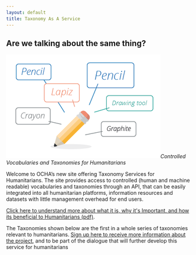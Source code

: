 ```yaml
---
layout: default
title: Taxonomy As A Service
---
```


Are we talking about the same thing?
------------------------------------
![Image showing different words for pencil](/assets/images/pencil-image.png)*Controlled Vocabularies and Taxonomies for Humanitarians*

 Welcome to OCHA’s new site offering Taxonomy Services for Humanitarians.  The site provides access to controlled (human and machine readable) vocabularies and taxonomies through an API, that can be easily integrated into all humanitarian platforms, information resources and datasets with little management overhead for end users.  

[Click here to understand more about what it is, why it's Important, and how its beneficial to Humanitarians (pdf)](/assets/files/taas-one-pager.pdf).

The Taxonomies shown below are the first in a whole series of taxonomies relevant to humanitarians.  [Sign up here to receive more information about the project](http://unocha.us14.list-manage.com/subscribe?u=731422fb6488c955edec9c5b1&id=9c12c3bf01), and to be part of the dialogue that will further develop this service for humanitarians

